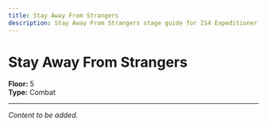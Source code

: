 ```yaml
---
title: Stay Away From Strangers
description: Stay Away From Strangers stage guide for IS4 Expeditioner's Joklumarkar
---
```


# Stay Away From Strangers

**Floor:** 5  
**Type:** Combat  

---

*Content to be added.*
